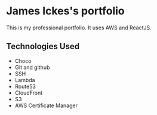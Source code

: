 # James Ickes's portfolio
This is my professional portfolio. It uses AWS and ReactJS.

## Technologies Used
* Choco
* Git and github
* SSH
* Lambda
* Route53
* CloudFront
* S3
* AWS Certificate Manager
